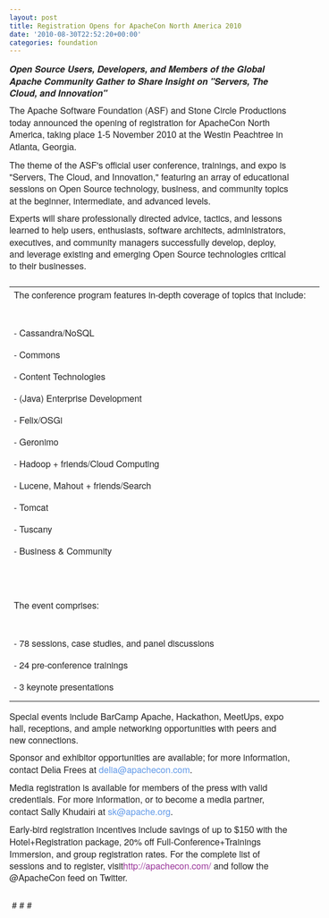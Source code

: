 ```yaml
---
layout: post
title: Registration Opens for ApacheCon North America 2010
date: '2010-08-30T22:52:20+00:00'
categories: foundation
---
```

<span style="font-family: 'Helvetica Neue', 'Lucida Grande', Helvetica, Arial, Verdana, sans-serif; font-size: medium; color: #222222; ">
    <p style="margin-top: 0px; margin-right: 0px; margin-bottom: 0px; margin-left: 0px; line-height: 1.333em; padding-top: 0px; padding-right: 0px; padding-bottom: 10px; padding-left: 0px; "><b><i>Open Source Users, Developers, and Members of the Global Apache Community Gather to Share Insight on &quot;Servers, The Cloud, and Innovation&quot;</i></b></p>
    <p style="margin-top: 0px; margin-right: 0px; margin-bottom: 0px; margin-left: 0px; line-height: 1.333em; padding-top: 0px; padding-right: 0px; padding-bottom: 10px; padding-left: 0px; ">The Apache Software Foundation (ASF) and Stone Circle Productions today announced the opening of registration for ApacheCon North America, taking place <span class="xn-chron" style="font-family: Helvetica, Arial, sans-serif; ">1-5 November 2010</span> at the Westin Peachtree in <span class="xn-location" style="font-family: Helvetica, Arial, sans-serif; ">Atlanta, Georgia</span>.</p>
    <p style="margin-top: 0px; margin-right: 0px; margin-bottom: 0px; margin-left: 0px; line-height: 1.333em; padding-top: 0px; padding-right: 0px; padding-bottom: 10px; padding-left: 0px; ">The theme of the ASF's official user conference, trainings, and expo is &quot;Servers, The Cloud, and Innovation,&quot; featuring an array of educational sessions on Open Source technology, business, and community topics at the beginner, intermediate, and advanced levels.</p>
    <p style="margin-top: 0px; margin-right: 0px; margin-bottom: 0px; margin-left: 0px; line-height: 1.333em; padding-top: 0px; padding-right: 0px; padding-bottom: 10px; padding-left: 0px; ">Experts will share professionally directed advice, tactics, and lessons learned to help users, enthusiasts, software architects, administrators, executives, and community managers successfully develop, deploy, and leverage existing and emerging Open Source technologies critical to their businesses.</p>
    <div class="divOverflow" style="width: 692px; overflow-x: auto; overflow-y: hidden; ">
      <div style="margin-bottom: 0.0001in; margin-top: 0.0001in; ">
        <p><span style="border-collapse: collapse; ">
            <table cellpadding="3" cellspacing="0" style="margin-top: 0px; margin-right: 0px; margin-bottom: 0px; margin-left: 0px; border-top-style: none; border-right-style: none; border-bottom-style: none; border-left-style: none; border-width: initial; border-color: initial; "><col style="padding-top: 0pt; padding-right: 5.4pt; padding-bottom: 5.4pt; padding-left: 5.4pt; " />
              <tbody>
                <tr>
                  <td valign="bottom" style="margin-top: 0px; margin-right: 0px; margin-bottom: 0px; margin-left: 0px; ">
                    <p style="margin-top: 0px; margin-right: 0px; margin-bottom: 0px; margin-left: 0px; line-height: 1.333em; padding-top: 0px; padding-right: 0px; padding-bottom: 10px; padding-left: 0px; "><span class="prnews_span" style="font-family: Arial; font-size: 8pt; color: black; "><font color="#222222" face="'Helvetica Neue', 'Lucida Grande', Helvetica, Arial, Verdana, sans-serif"><span style="line-height: normal; font-size: medium; ">The conference program features in-depth coverage of topics that include:</span></font></span></p>
                  </td>
                  <td style="text-align: left; margin-top: 0px; margin-right: 0px; margin-bottom: 0px; margin-left: 0px; " />
                </tr>
                <tr>
                  <td valign="bottom" style="margin-top: 0px; margin-right: 0px; margin-bottom: 0px; margin-left: 0px; "><font face="'Helvetica Neue', 'Lucida Grande', Helvetica, Arial, Verdana, sans-serif"><span style="font-size: medium; "><br /></span></font></td>
                  <td style="text-align: left; margin-top: 0px; margin-right: 0px; margin-bottom: 0px; margin-left: 0px; " />
                </tr>
                <tr>
                  <td valign="bottom" style="margin-top: 0px; margin-right: 0px; margin-bottom: 0px; margin-left: 0px; ">
                    <p style="margin-top: 0px; margin-right: 0px; margin-bottom: 0px; margin-left: 0px; line-height: 1.333em; padding-top: 0px; padding-right: 0px; padding-bottom: 10px; padding-left: 0px; "><span class="prnews_span" style="font-family: Arial; font-size: 8pt; color: black; "><font color="#222222" face="'Helvetica Neue', 'Lucida Grande', Helvetica, Arial, Verdana, sans-serif"><span style="line-height: normal; font-size: medium; ">- Cassandra/NoSQL</span></font></span></p>
                  </td>
                  <td style="margin-top: 0px; margin-right: 0px; margin-bottom: 0px; margin-left: 0px; " />
                </tr>
                <tr>
                  <td valign="bottom" style="margin-top: 0px; margin-right: 0px; margin-bottom: 0px; margin-left: 0px; ">
                    <p style="margin-top: 0px; margin-right: 0px; margin-bottom: 0px; margin-left: 0px; line-height: 1.333em; padding-top: 0px; padding-right: 0px; padding-bottom: 10px; padding-left: 0px; "><span class="prnews_span" style="font-family: Arial; font-size: 8pt; color: black; "><font color="#222222" face="'Helvetica Neue', 'Lucida Grande', Helvetica, Arial, Verdana, sans-serif"><span style="line-height: normal; font-size: medium; ">- Commons</span></font></span></p>
                  </td>
                  <td style="margin-top: 0px; margin-right: 0px; margin-bottom: 0px; margin-left: 0px; " />
                </tr>
                <tr>
                  <td valign="bottom" style="margin-top: 0px; margin-right: 0px; margin-bottom: 0px; margin-left: 0px; ">
                    <p style="margin-top: 0px; margin-right: 0px; margin-bottom: 0px; margin-left: 0px; line-height: 1.333em; padding-top: 0px; padding-right: 0px; padding-bottom: 10px; padding-left: 0px; "><span class="prnews_span" style="font-family: Arial; font-size: 8pt; color: black; "><font color="#222222" face="'Helvetica Neue', 'Lucida Grande', Helvetica, Arial, Verdana, sans-serif"><span style="line-height: normal; font-size: medium; ">- Content Technologies</span></font></span></p>
                  </td>
                  <td style="margin-top: 0px; margin-right: 0px; margin-bottom: 0px; margin-left: 0px; " />
                </tr>
                <tr>
                  <td valign="bottom" style="margin-top: 0px; margin-right: 0px; margin-bottom: 0px; margin-left: 0px; ">
                    <p style="margin-top: 0px; margin-right: 0px; margin-bottom: 0px; margin-left: 0px; line-height: 1.333em; padding-top: 0px; padding-right: 0px; padding-bottom: 10px; padding-left: 0px; "><span class="prnews_span" style="font-family: Arial; font-size: 8pt; color: black; "><font color="#222222" face="'Helvetica Neue', 'Lucida Grande', Helvetica, Arial, Verdana, sans-serif"><span style="line-height: normal; font-size: medium; ">- (Java) Enterprise Development</span></font></span></p>
                  </td>
                  <td style="margin-top: 0px; margin-right: 0px; margin-bottom: 0px; margin-left: 0px; " />
                </tr>
                <tr>
                  <td valign="bottom" style="margin-top: 0px; margin-right: 0px; margin-bottom: 0px; margin-left: 0px; ">
                    <p style="margin-top: 0px; margin-right: 0px; margin-bottom: 0px; margin-left: 0px; line-height: 1.333em; padding-top: 0px; padding-right: 0px; padding-bottom: 10px; padding-left: 0px; "><span class="prnews_span" style="font-family: Arial; font-size: 8pt; color: black; "><font color="#222222" face="'Helvetica Neue', 'Lucida Grande', Helvetica, Arial, Verdana, sans-serif"><span style="line-height: normal; font-size: medium; ">- Felix/OSGi</span></font></span></p>
                  </td>
                  <td style="margin-top: 0px; margin-right: 0px; margin-bottom: 0px; margin-left: 0px; " />
                </tr>
                <tr>
                  <td valign="bottom" style="margin-top: 0px; margin-right: 0px; margin-bottom: 0px; margin-left: 0px; ">
                    <p style="margin-top: 0px; margin-right: 0px; margin-bottom: 0px; margin-left: 0px; line-height: 1.333em; padding-top: 0px; padding-right: 0px; padding-bottom: 10px; padding-left: 0px; "><span class="prnews_span" style="font-family: Arial; font-size: 8pt; color: black; "><font color="#222222" face="'Helvetica Neue', 'Lucida Grande', Helvetica, Arial, Verdana, sans-serif"><span style="line-height: normal; font-size: medium; ">- Geronimo</span></font></span></p>
                  </td>
                  <td style="margin-top: 0px; margin-right: 0px; margin-bottom: 0px; margin-left: 0px; " />
                </tr>
                <tr>
                  <td valign="bottom" style="margin-top: 0px; margin-right: 0px; margin-bottom: 0px; margin-left: 0px; ">
                    <p style="margin-top: 0px; margin-right: 0px; margin-bottom: 0px; margin-left: 0px; line-height: 1.333em; padding-top: 0px; padding-right: 0px; padding-bottom: 10px; padding-left: 0px; "><span class="prnews_span" style="font-family: Arial; font-size: 8pt; color: black; "><font color="#222222" face="'Helvetica Neue', 'Lucida Grande', Helvetica, Arial, Verdana, sans-serif"><span style="line-height: normal; font-size: medium; ">- Hadoop + friends/Cloud Computing</span></font></span></p>
                  </td>
                  <td style="margin-top: 0px; margin-right: 0px; margin-bottom: 0px; margin-left: 0px; " />
                </tr>
                <tr>
                  <td valign="bottom" style="margin-top: 0px; margin-right: 0px; margin-bottom: 0px; margin-left: 0px; ">
                    <p style="margin-top: 0px; margin-right: 0px; margin-bottom: 0px; margin-left: 0px; line-height: 1.333em; padding-top: 0px; padding-right: 0px; padding-bottom: 10px; padding-left: 0px; "><span class="prnews_span" style="font-family: Arial; font-size: 8pt; color: black; "><font color="#222222" face="'Helvetica Neue', 'Lucida Grande', Helvetica, Arial, Verdana, sans-serif"><span style="line-height: normal; font-size: medium; ">- Lucene, Mahout + friends/Search</span></font></span></p>
                  </td>
                  <td style="margin-top: 0px; margin-right: 0px; margin-bottom: 0px; margin-left: 0px; " />
                </tr>
                <tr>
                  <td valign="bottom" style="margin-top: 0px; margin-right: 0px; margin-bottom: 0px; margin-left: 0px; ">
                    <p style="margin-top: 0px; margin-right: 0px; margin-bottom: 0px; margin-left: 0px; line-height: 1.333em; padding-top: 0px; padding-right: 0px; padding-bottom: 10px; padding-left: 0px; "><span class="prnews_span" style="font-family: Arial; font-size: 8pt; color: black; "><font color="#222222" face="'Helvetica Neue', 'Lucida Grande', Helvetica, Arial, Verdana, sans-serif"><span style="line-height: normal; font-size: medium; ">- Tomcat</span></font></span></p>
                  </td>
                  <td style="margin-top: 0px; margin-right: 0px; margin-bottom: 0px; margin-left: 0px; " />
                </tr>
                <tr>
                  <td valign="bottom" style="margin-top: 0px; margin-right: 0px; margin-bottom: 0px; margin-left: 0px; ">
                    <p style="margin-top: 0px; margin-right: 0px; margin-bottom: 0px; margin-left: 0px; line-height: 1.333em; padding-top: 0px; padding-right: 0px; padding-bottom: 10px; padding-left: 0px; "><span class="prnews_span" style="font-family: Arial; font-size: 8pt; color: black; "><font color="#222222" face="'Helvetica Neue', 'Lucida Grande', Helvetica, Arial, Verdana, sans-serif"><span style="line-height: normal; font-size: medium; ">- Tuscany</span></font></span></p>
                  </td>
                  <td style="margin-top: 0px; margin-right: 0px; margin-bottom: 0px; margin-left: 0px; " />
                </tr>
                <tr>
                  <td valign="bottom" style="margin-top: 0px; margin-right: 0px; margin-bottom: 0px; margin-left: 0px; ">
                    <p style="margin-top: 0px; margin-right: 0px; margin-bottom: 0px; margin-left: 0px; line-height: 1.333em; padding-top: 0px; padding-right: 0px; padding-bottom: 10px; padding-left: 0px; "><span class="prnews_span" style="font-family: Arial; font-size: 8pt; color: black; "><font color="#222222" face="'Helvetica Neue', 'Lucida Grande', Helvetica, Arial, Verdana, sans-serif"><span style="line-height: normal; font-size: medium; ">- Business &amp; Community</span></font></span></p>
                  </td>
                  <td style="margin-top: 0px; margin-right: 0px; margin-bottom: 0px; margin-left: 0px; " />
                </tr>
                <tr>
                  <td valign="bottom" style="margin-top: 0px; margin-right: 0px; margin-bottom: 0px; margin-left: 0px; "><font face="'Helvetica Neue', 'Lucida Grande', Helvetica, Arial, Verdana, sans-serif"><span style="font-size: medium; "><br /></span></font></td>
                  <td style="margin-top: 0px; margin-right: 0px; margin-bottom: 0px; margin-left: 0px; " />
                </tr>
                <tr>
                  <td valign="bottom" style="margin-top: 0px; margin-right: 0px; margin-bottom: 0px; margin-left: 0px; "><font face="'Helvetica Neue', 'Lucida Grande', Helvetica, Arial, Verdana, sans-serif"><span style="font-size: medium; "><br /></span></font></td>
                  <td style="margin-top: 0px; margin-right: 0px; margin-bottom: 0px; margin-left: 0px; " />
                </tr>
                <tr>
                  <td valign="bottom" style="margin-top: 0px; margin-right: 0px; margin-bottom: 0px; margin-left: 0px; ">
                    <p style="margin-top: 0px; margin-right: 0px; margin-bottom: 0px; margin-left: 0px; line-height: 1.333em; padding-top: 0px; padding-right: 0px; padding-bottom: 10px; padding-left: 0px; "><span class="prnews_span" style="font-family: Arial; font-size: 8pt; color: black; "><font color="#222222" face="'Helvetica Neue', 'Lucida Grande', Helvetica, Arial, Verdana, sans-serif"><span style="line-height: normal; font-size: medium; ">The event comprises:</span></font></span></p>
                  </td>
                  <td style="margin-top: 0px; margin-right: 0px; margin-bottom: 0px; margin-left: 0px; " />
                </tr>
                <tr>
                  <td valign="bottom" style="margin-top: 0px; margin-right: 0px; margin-bottom: 0px; margin-left: 0px; "><font face="'Helvetica Neue', 'Lucida Grande', Helvetica, Arial, Verdana, sans-serif"><span style="font-size: medium; "><br /></span></font></td>
                  <td style="margin-top: 0px; margin-right: 0px; margin-bottom: 0px; margin-left: 0px; " />
                </tr>
                <tr>
                  <td valign="bottom" style="margin-top: 0px; margin-right: 0px; margin-bottom: 0px; margin-left: 0px; ">
                    <p style="margin-top: 0px; margin-right: 0px; margin-bottom: 0px; margin-left: 0px; line-height: 1.333em; padding-top: 0px; padding-right: 0px; padding-bottom: 10px; padding-left: 0px; "><span class="prnews_span" style="font-family: Arial; font-size: 8pt; color: black; "><font color="#222222" face="'Helvetica Neue', 'Lucida Grande', Helvetica, Arial, Verdana, sans-serif"><span style="line-height: normal; font-size: medium; ">- 78 sessions, case studies, and panel discussions</span></font></span></p>
                  </td>
                  <td style="margin-top: 0px; margin-right: 0px; margin-bottom: 0px; margin-left: 0px; " />
                </tr>
                <tr>
                  <td valign="bottom" style="margin-top: 0px; margin-right: 0px; margin-bottom: 0px; margin-left: 0px; ">
                    <p style="margin-top: 0px; margin-right: 0px; margin-bottom: 0px; margin-left: 0px; line-height: 1.333em; padding-top: 0px; padding-right: 0px; padding-bottom: 10px; padding-left: 0px; "><span class="prnews_span" style="font-family: Arial; font-size: 8pt; color: black; "><font color="#222222" face="'Helvetica Neue', 'Lucida Grande', Helvetica, Arial, Verdana, sans-serif"><span style="line-height: normal; font-size: medium; ">- 24 pre-conference trainings</span></font></span></p>
                  </td>
                  <td style="margin-top: 0px; margin-right: 0px; margin-bottom: 0px; margin-left: 0px; " />
                </tr>
                <tr>
                  <td valign="bottom" style="margin-top: 0px; margin-right: 0px; margin-bottom: 0px; margin-left: 0px; ">
                    <p style="margin-top: 0px; margin-right: 0px; margin-bottom: 0px; margin-left: 0px; line-height: 1.333em; padding-top: 0px; padding-right: 0px; padding-bottom: 10px; padding-left: 0px; "><span class="prnews_span" style="font-family: Arial; font-size: 8pt; color: black; "><font color="#222222" face="'Helvetica Neue', 'Lucida Grande', Helvetica, Arial, Verdana, sans-serif"><span style="line-height: normal; font-size: medium; ">- 3 keynote presentations</span></font></span></p>
                  </td>
                  <td style="margin-top: 0px; margin-right: 0px; margin-bottom: 0px; margin-left: 0px; "><font face="'Helvetica Neue', 'Lucida Grande', Helvetica, Arial, Verdana, sans-serif"><span style="font-size: medium; "><font face="verdana, arial, 'Bitstream Vera Sans', helvetica, sans-serif" size="3"><span style="font-size: 13px; "><br /></span></font></span></font></td>
                </tr>
              </tbody>
            </table></span></p>
      </div>
    </div>
    <p style="margin-top: 0px; margin-right: 0px; margin-bottom: 0px; margin-left: 0px; line-height: 1.333em; padding-top: 0px; padding-right: 0px; padding-bottom: 10px; padding-left: 0px; ">Special events include BarCamp Apache, Hackathon, MeetUps, expo hall, receptions, and ample networking opportunities with peers and new connections.</p>
    <p style="margin-top: 0px; margin-right: 0px; margin-bottom: 0px; margin-left: 0px; line-height: 1.333em; padding-top: 0px; padding-right: 0px; padding-bottom: 10px; padding-left: 0px; ">Sponsor and exhibitor opportunities are available; for more information, contact <span class="xn-person" style="font-family: Helvetica, Arial, sans-serif; ">Delia Frees</span> at&nbsp;<a target="_blank" href="mailto:delia@apachecon.com" style="text-decoration: none; margin-top: 0px; margin-right: 0px; margin-bottom: 0px; margin-left: 0px; color: #6099e9; outline-style: none; outline-width: initial; outline-color: initial; ">delia@apachecon.com</a>.</p>
    <p style="margin-top: 0px; margin-right: 0px; margin-bottom: 0px; margin-left: 0px; line-height: 1.333em; padding-top: 0px; padding-right: 0px; padding-bottom: 10px; padding-left: 0px; ">Media registration is available for members of the press with valid credentials. For more information, or to become a media partner, contact <span class="xn-person" style="font-family: Helvetica, Arial, sans-serif; ">Sally Khudairi</span> at <a target="_blank" href="mailto:sk@apache.org" style="text-decoration: none; margin-top: 0px; margin-right: 0px; margin-bottom: 0px; margin-left: 0px; color: #6099e9; outline-style: none; outline-width: initial; outline-color: initial; ">sk@apache.org</a>.</p>
    <p style="margin-top: 0px; margin-right: 0px; margin-bottom: 0px; margin-left: 0px; line-height: 1.333em; padding-top: 0px; padding-right: 0px; padding-bottom: 10px; padding-left: 0px; ">Early-bird registration incentives include savings of up to <span class="xn-money" style="font-family: Helvetica, Arial, sans-serif; ">$150</span> with the Hotel+Registration package, 20% off Full-Conference+Trainings Immersion, and group registration rates. For the complete list of sessions and to register, visit<a target="_blank" href="http://apachecon.com/" style="text-decoration: none; margin-top: 0px; margin-right: 0px; margin-bottom: 0px; margin-left: 0px; color: #993399; outline-style: none; outline-width: initial; outline-color: initial; ">http://apachecon.com/</a> and follow the @ApacheCon feed on Twitter.</p>
    <p> </p>
    <p style="margin-top: 0px; margin-right: 0px; margin-bottom: 0px; margin-left: 0px; line-height: 1.333em; padding-top: 0px; padding-right: 0px; padding-bottom: 10px; padding-left: 0px; "><span style="line-height: normal; ">&nbsp;# # #</span></p></span>
